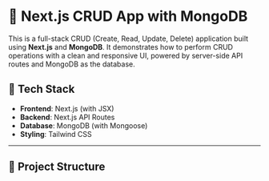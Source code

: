# 🧾 Next.js CRUD App with MongoDB

This is a full-stack CRUD (Create, Read, Update, Delete) application built using **Next.js** and **MongoDB**. It demonstrates how to perform CRUD operations with a clean and responsive UI, powered by server-side API routes and MongoDB as the database.

## 🚀 Tech Stack

- **Frontend**: Next.js (with JSX)
- **Backend**: Next.js API Routes
- **Database**: MongoDB (with Mongoose)
- **Styling**: Tailwind CSS 

---

## 📂 Project Structure

